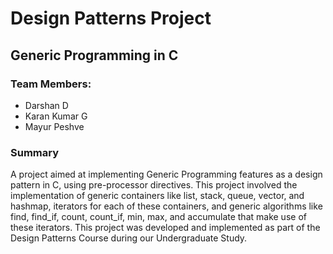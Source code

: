 # Design Patterns Project

## Generic Programming in C

### Team Members:

- Darshan D
- Karan Kumar G
- Mayur Peshve

### Summary

A project aimed at implementing Generic Programming features as a design pattern in C, using pre-processor directives. This project involved the implementation of generic containers like list, stack, queue, vector, and hashmap, iterators for each of these containers, and generic algorithms like find, find_if, count, count_if, min, max, and accumulate that make use of these iterators. This project was developed and implemented as part of the Design Patterns Course during our Undergraduate Study.


